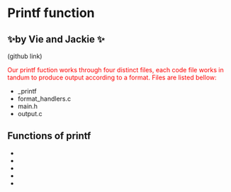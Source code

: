 # Printf function 
## ✨by Vie and Jackie ✨

(github link)

<p style="color:#FF0000";>Our printf fuction works through four distinct files, each code file works in tandum to produce output according to a format. Files are listed bellow:</p>

- _printf
- format_handlers.c
- main.h
- output.c

## Functions of printf

- 
- 
- 
-
- 
